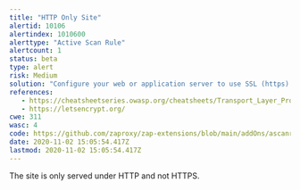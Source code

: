 ```yaml
---
title: "HTTP Only Site"
alertid: 10106
alertindex: 1010600
alerttype: "Active Scan Rule"
alertcount: 1
status: beta
type: alert
risk: Medium
solution: "Configure your web or application server to use SSL (https)."
references:
   - https://cheatsheetseries.owasp.org/cheatsheets/Transport_Layer_Protection_Cheat_Sheet.html
   - https://letsencrypt.org/
cwe: 311
wasc: 4
code: https://github.com/zaproxy/zap-extensions/blob/main/addOns/ascanrulesBeta/src/main/java/org/zaproxy/zap/extension/ascanrulesBeta/HttpOnlySiteScanRule.java
date: 2020-11-02 15:05:54.417Z
lastmod: 2020-11-02 15:05:54.417Z
---
```

The site is only served under HTTP and not HTTPS.

